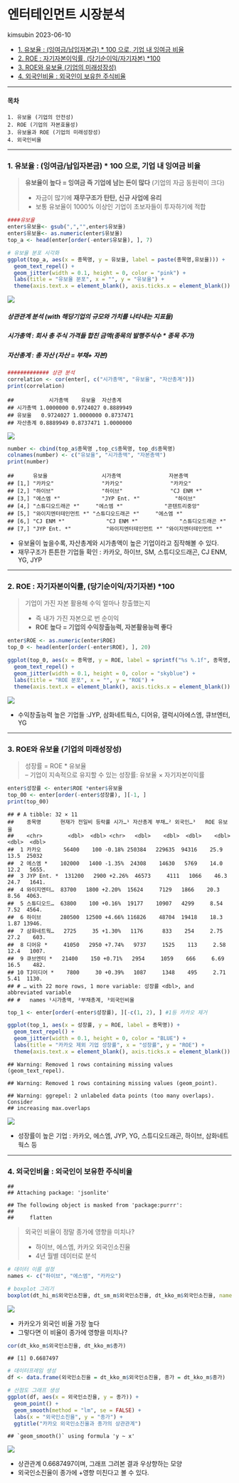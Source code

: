엔터테인먼트 시장분석
================
kimsubin
2023-06-10



- <a href="#1-유보율--잉여금납입자본금--100-으로-기업-내-잉여금-비율"
  id="toc-1-유보율--잉여금납입자본금--100-으로-기업-내-잉여금-비율">1.
  유보율 : (잉여금/납입자본금) * 100 으로, 기업 내 잉여금 비율</a>
- <a href="#2-roe--자기자본이익률-당기순이익자기자본-100"
  id="toc-2-roe--자기자본이익률-당기순이익자기자본-100">2. ROE :
  자기자본이익률, (당기순이익/자기자본) *100</a>
- <a href="#3-roe와-유보율-기업의-미래성장성"
  id="toc-3-roe와-유보율-기업의-미래성장성">3. ROE와 유보율 (기업의
  미래성장성)</a>
- <a href="#4-외국인비율--외국인이-보유한-주식비율"
  id="toc-4-외국인비율--외국인이-보유한-주식비율">4. 외국인비율 : 외국인이
  보유한 주식비율</a>

------------------------------------------------------------------------

#### 목차

    1. 유보율 (기업의 안전성) 
    2. ROE (기업의 자본효율성)
    3. 유보율과 ROE (기업의 미래성장성)
    4. 외국인비율 

------------------------------------------------------------------------

### 1. 유보율 : (잉여금/납입자본금) \* 100 으로, 기업 내 잉여금 비율

> **유보율이 높다 = 잉여금 즉 기업에 남는 돈이 많다** (기업의 자금
> 동원력이 크다)  
> - 자금이 많기에 **재무구조가 탄탄, 신규 사업에 유리**  
> - 보통 유보율이 1000% 이상인 기업이 초보자들이 투자하기에 적합

``` r
####유보율
enter$유보율<- gsub(",","",enter$유보율)
enter$유보율<- as.numeric(enter$유보율)
top_a <- head(enter[order(-enter$유보율), ], 7)

# 유보율 분포 시각화
ggplot(top_a, aes(x = 종목명, y = 유보율, label = paste(종목명,유보율))) +
  geom_text_repel() +
  geom_jitter(width = 0.1, height = 0, color = "pink") +
  labs(title = "유보율 분포", x = "", y = "유보율") +
  theme(axis.text.x = element_blank(), axis.ticks.x = element_blank())
```

![](final10_files/figure-gfm/start-1.png)<!-- -->

##### 상관관계 분석 (with 해당기업의 규모와 가치를 나타내는 지표들)

##### 시가총액 : 회사 총 주식 가격들 합친 금액(종목의 발행주식수 \* 종목 주가)

##### 자산총계 : 총 자산 (자산 = 부채+ 자본)

``` r
############# 상관 분석
correlation <- cor(enter[, c("시가총액", "유보율", "자산총계")])
print(correlation)
```

    ##           시가총액    유보율  자산총계
    ## 시가총액 1.0000000 0.9724027 0.8889949
    ## 유보율   0.9724027 1.0000000 0.8737471
    ## 자산총계 0.8889949 0.8737471 1.0000000

![](final10_files/figure-gfm/nine-1.png)<!-- -->

``` r
number <- cbind(top_a$종목명 ,top_c$종목명, top_d$종목명)
colnames(number) <- c("유보율", "시가총액", "자본총액")
print(number)
```

    ##      유보율                 시가총액               자본총액              
    ## [1,] "카카오"               "카카오"               "카카오"              
    ## [2,] "하이브"               "하이브"               "CJ ENM *"            
    ## [3,] "에스엠 *"             "JYP Ent. *"           "하이브"              
    ## [4,] "스튜디오드래곤 *"     "에스엠 *"             "콘텐트리중앙"        
    ## [5,] "와이지엔터테인먼트 *" "스튜디오드래곤 *"     "에스엠 *"            
    ## [6,] "CJ ENM *"             "CJ ENM *"             "스튜디오드래곤 *"    
    ## [7,] "JYP Ent. *"           "와이지엔터테인먼트 *" "와이지엔터테인먼트 *"

- 유보율이 높을수록, 자산총계와 시가총액이 높은 기업이라고 짐작해볼 수
  있다.  
- 재무구조가 튼튼한 기업들 확인 : 카카오, 하이브, SM, 스튜디오드래곤, CJ
  ENM, YG, JYP

------------------------------------------------------------------------

### 2. ROE : 자기자본이익률, (당기순이익/자기자본) \*100

> 기업이 가진 자본 활용해 수익 얼마나 창출했는지  
> - 즉 내가 가진 자본으로 번 순이익  
> - **ROE 높다 = 기업의 수익창출능력, 자본활용능력 좋다**

``` r
enter$ROE <- as.numeric(enter$ROE)
top_0 <- head(enter[order(-enter$ROE), ], 20)

ggplot(top_0, aes(x = 종목명, y = ROE, label = sprintf("%s %.1f", 종목명, ROE))) +
  geom_text_repel() +
  geom_jitter(width = 0.1, height = 0, color = "skyblue") +
  labs(title = "ROE 분포", x = "", y = "ROE") +
  theme(axis.text.x = element_blank(), axis.ticks.x = element_blank())
```

![](final10_files/figure-gfm/kay-1.png)<!-- -->

- 수익창출능력 높은 기업들 :JYP, 삼화네트웍스, 디어유, 갤럭시아에스엠,
  큐브엔터, YG

------------------------------------------------------------------------

### 3. ROE와 유보율 (기업의 미래성장성)

> 성장률 = ROE \* 유보율  
> – 기업이 지속적으로 유지할 수 있는 성장률: 유보율 × 자기자본이익률

``` r
enter$성장률 <- enter$ROE *enter$유보율
top_00 <- enter[order(-enter$성장률), ][-1, ]
print(top_00)
```

    ## # A tibble: 32 × 11
    ##    종목명      현재가 전일비 등락률 시가…¹ 자산총계 부채…² 외국인…³   ROE 유보율
    ##    <chr>        <dbl>  <dbl> <chr>   <dbl>    <dbl>  <dbl>    <dbl> <dbl>  <dbl>
    ##  1 카카오       56400    100 -0.18% 250384   229635  94316    25.9  13.5  25032 
    ##  2 에스엠 *    102000   1400 -1.35%  24308    14630   5769    14.0  12.2   5655.
    ##  3 JYP Ent. *  131200   2900 +2.26%  46573     4111   1066    46.3  24.7   1641.
    ##  4 와이지엔터…  83700   1800 +2.20%  15624     7129   1866    20.3   8.56  4063.
    ##  5 스튜디오드…  63800    100 +0.16%  19177    10907   4299     8.54  7.52  4564.
    ##  6 하이브      280500  12500 +4.66% 116826    48704  19418    18.3   1.87 13946.
    ##  7 삼화네트웍…   2725     35 +1.30%   1176      833    254     2.75 27.2    603.
    ##  8 디어유 *     41050   2950 +7.74%   9737     1525    113     2.58 12.4   1007.
    ##  9 큐브엔터 *   21400    150 +0.71%   2954     1059    666     6.69 16.5    482.
    ## 10 TJ미디어 *    7800     30 +0.39%   1087     1348    495     2.71  5.41  1130.
    ## # … with 22 more rows, 1 more variable: 성장률 <dbl>, and abbreviated variable
    ## #   names ¹​시가총액, ²​부채총계, ³​외국인비율

``` r
top_1 <- enter[order(-enter$성장률), ][-c(1, 2), ] #1등 카카오 제거

ggplot(top_1, aes(x = 성장률, y = ROE, label = 종목명)) +
  geom_text_repel() +
  geom_jitter(width = 0.1, height = 0, color = "BLUE") +
  labs(title = "카카오 제외 기업 성장률", x = "성장률", y = "ROE") +
  theme(axis.text.x = element_blank(), axis.ticks.x = element_blank())
```

    ## Warning: Removed 1 rows containing missing values (geom_text_repel).

    ## Warning: Removed 1 rows containing missing values (geom_point).

    ## Warning: ggrepel: 2 unlabeled data points (too many overlaps). Consider
    ## increasing max.overlaps

![](final10_files/figure-gfm/sing-1.png)<!-- -->

- 성장률이 높은 기업 : 카카오, 에스엠, JYP, YG, 스튜디오드래곤, 하이브,
  삼화네트웍스 등

------------------------------------------------------------------------

### 4. 외국인비율 : 외국인이 보유한 주식비율

    ## 
    ## Attaching package: 'jsonlite'

    ## The following object is masked from 'package:purrr':
    ## 
    ##     flatten

> 외국인 비율이 정말 종가에 영향을 미치나?  
> - 하이브, 에스엠, 카카오 외국인소진율  
> - 4년 월별 데이터로 분석

``` r
# 데이터 이름 설정
names <- c("하이브", "에스엠", "카카오")

# boxplot 그리기
boxplot(dt_hi_m$외국인소진율, dt_sm_m$외국인소진율, dt_kko_m$외국인소진율, names = names)
```

![](final10_files/figure-gfm/yes-1.png)<!-- -->

- 카카오가 외국인 비율 가장 높다
- 그렇다면 이 비율이 종가에 영향을 미치나?

``` r
cor(dt_kko_m$외국인소진율, dt_kko_m$종가)
```

    ## [1] 0.6687497

``` r
# 데이터프레임 생성
df <- data.frame(외국인소진율 = dt_kko_m$외국인소진율, 종가 = dt_kko_m$종가)

# 산점도 그래프 생성
ggplot(df, aes(x = 외국인소진율, y = 종가)) +
  geom_point() +
  geom_smooth(method = "lm", se = FALSE) +
  labs(x = "외국인소진율", y = "종가") +
  ggtitle("카카오 외국인소진율과 종가의 상관관계")
```

    ## `geom_smooth()` using formula 'y ~ x'

![](final10_files/figure-gfm/true-1.png)<!-- -->

- 상관관계 0.6687497이며, 그래프 그려본 결과 우상향하는 모양
- 외국인소진율이 종가에 +영향 미친다고 볼 수 있다.

